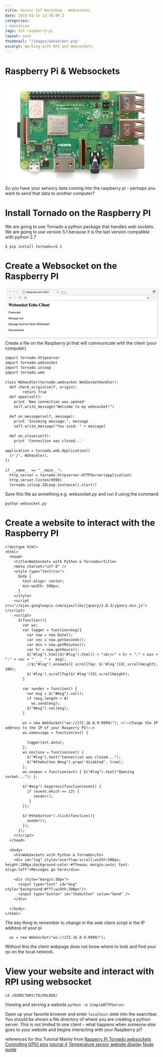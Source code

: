 ```yaml
---
title: Sensor IoT Workshop - Websockets
date: 2019-03-15 12:30:00 Z
categories:
- education
tags: IoT raspberry-pi
layout: post
thumbnail: "/images/websocket.png"
excerpt: Working with RPI and Websockets
---
```


# Raspberry Pi & Websockets

![alt text](/images/rpi.png)
So you have your sensory data coming into the raspberry pi - perhaps you want to send that data to another computer?

# Install Tornado on the Raspberry PI

We are going to use Tornado a python package that handles web sockets.
We are going to use version 5.1 because it is the last version compatible with python 2.7
```
$ pip install tornado==5.1
```
# Create a Websocket on the Raspberry PI

![alt text](/images/websocket.png)
Create a file on the Raspberry pi that will communicate with the client (your computer)
```
import tornado.httpserver
import tornado.websocket
import tornado.ioloop
import tornado.web

class WSHandler(tornado.websocket.WebSocketHandler):
  def check_origin(self, origin):
        return True
  def open(self):
    print 'New connection was opened'
    self.write_message("Welcome to my websocket!")

  def on_message(self, message):
    print 'Incoming message:', message
    self.write_message("You said: " + message)

  def on_close(self):
    print 'Connection was closed...'

application = tornado.web.Application([
  (r'/', WSHandler),
])

if __name__ == "__main__":
  http_server = tornado.httpserver.HTTPServer(application)
  http_server.listen(9999)
  tornado.ioloop.IOLoop.instance().start()

```
Save this file as something e.g. websocket.py and run it using the command

```
python websocket.py
```
# Create a website to interact with the Raspberry PI
```
<!doctype html>
<html>
  <head>
    <title>WebSockets with Python & Tornado</title>
    <meta charset="utf-8" />
    <style type="text/css">
      body {
        text-align: center;
        min-width: 500px;
      }
    </style>
    <script src="//ajax.googleapis.com/ajax/libs/jquery/1.8.3/jquery.min.js"></script>
    <script>
      $(function(){
        var ws;
        var logger = function(msg){
          var now = new Date();
          var sec = now.getSeconds();
          var min = now.getMinutes();
          var hr = now.getHours();
          $("#log").html($("#log").html() + "<br/>" + hr + ":" + min + ":" + sec + " ___ " +  msg);
          //$("#log").animate({ scrollTop: $('#log')[0].scrollHeight}, 100);
          $('#log').scrollTop($('#log')[0].scrollHeight);
        }

        var sender = function() {
          var msg = $("#msg").val();
          if (msg.length > 0)
            ws.send(msg);
          $("#msg").val(msg);
        }

        ws = new WebSocket("ws://172.16.0.9:9999/"); <!––Change the IP address to the IP of your Rasperry PI!––>
        ws.onmessage = function(evt) {

          logger(evt.data);
        };
        ws.onclose = function(evt) {
          $("#log").text("Connection was closed...");
          $("#thebutton #msg").prop('disabled', true);
        };
        ws.onopen = function(evt) { $("#log").text("Opening socket..."); };

        $("#msg").keypress(function(event) {
          if (event.which == 13) {
             sender();
           }
        });

        $("#thebutton").click(function(){
          sender();
        });
      });
    </script>
  </head>

  <body>
    <h1>WebSockets with Python & Tornado</h1>
    <div id="log" style="overflow:scroll;width:500px; height:200px;background-color:#ffeeaa; margin:auto; text-align:left">Messages go here</div>

    <div style="margin:10px">
      <input type="text" id="msg" style="background:#fff;width:200px"/>
      <input type="button" id="thebutton" value="Send" />
    </div>

  </body>
</html>
```

The key thing to remember to change in the web client script is the IP address of your pi
```
  ws = new WebSocket("ws://172.16.0.9:9999/");
```
Without this the client webpage does not know where to look and find your rpi on the local network.

# View your website and interact with RPI using websocket
```
cd /DIRECTORY/TO/FOLDER/
```
Viewing and serving a website
```python -m SimpleHTTPServer ```

Open up your favorite browser and enter ``` localhost:8000 ``` into the searchbar. You should be shown a file directory of where you are creating a python server.
This is not limited to one client - what happens when someone else goes to your website and begins interacting with your Raspberry pi?

references for this Tutorial
Mainly from
[Rasperry Pi Tornado websockets](https://lowpowerlab.com/2013/01/17/raspberrypi-websockets-with-python-tornado/)
[Controlling GPIO pins](https://www.hackster.io/innat/raspberry-pi-websocket-acef41)
[tutorial 4](http://niltoid.com/blog/raspberry-pi-arduino-tornado/)
[Temperature sensor website display](https://gist.github.com/joewashear007/8276467)
[Node guide ](https://www.jaredwolff.com/raspberry-pi-getting-interactive-with-your-server-using-websockets/#show1)
